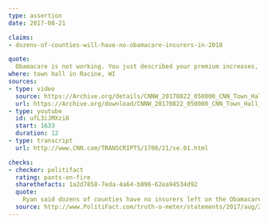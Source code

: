 ```yaml
---
type: assertion
date: 2017-08-21

claims:
- dozens-of-counties-will-have-no-obamacare-insurers-in-2018

quote:
  Obamacare is not working. You just described your premium increases, your deductible increases. A third of the counties in Wisconsin are down to one insurer right here. We've got dozens of counties around America that have zero insurers left.
where: town hall in Racine, WI
sources:
- type: video
  source: https://Archive.org/details/CNNW_20170822_050000_CNN_Town_Hall_House_Speaker_Paul_Ryan/start/3612/end/3624
  url: https://Archive.org/download/CNNW_20170822_050000_CNN_Town_Hall_House_Speaker_Paul_Ryan/CNNW_20170822_050000_CNN_Town_Hall_House_Speaker_Paul_Ryan.mp4?t=3612/3624&exact=1&ignore=x.mp4
- type: youtube
  id: ufL3iJMXzi8
  start: 1633
  duration: 12
- type: transcript
  url: http://www.CNN.com/TRANSCRIPTS/1708/21/se.01.html

checks:
- checker: politifact
  rating: pants-on-fire
  sharethefacts: 1a2d7858-7eda-4a64-b096-62ea94534d92
  quote:
    Ryan said dozens of counties have no insurers left on the Obamacare exchanges. The day he said that, there was only one such county. Less than a week before he said that, there were two counties. His office acknowledged that he misspoke.
  source: http://www.PolitiFact.com/truth-o-meter/statements/2017/aug/24/paul-ryan/ryan-way-obamacare-county-insurance-stat-cnn-town-/
---
```


